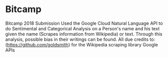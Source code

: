 # Bitcamp
Bitcamp 2018 Submission
Used the Google Cloud Natural Language API to do Sentimental and Categorical Analysis on a Person's name and his text given the name (Scrapes information from Wikipedia) or text.
Through this analysis, possible bias in their writings can be found. 
All due credits to:
(https://github.com/goldsmith) for the Wikipedia scraping library
Google APIs
